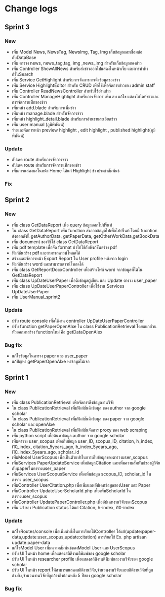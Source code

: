 # Change logs

## Sprint 3
### New
- เพิ่ม Model News, NewsTag, NewsImg, Tag, Img เก็บข้อมูลและเชื่อมต่อกับDataBase
- เพิ่ม ตาราง news, news_tag,tag, img ,news_img สำหรับเก็บข้อมูลของข่าว
- เพิ่ม Controller ShowAllNews สำหรับส่งข่าวออกไปแสดงในหน้าเว็บ และการทำฟังก์ชั่นSearch
- เพิ่ม Service GetHighlight สำหรับการจัดการการดึงข้อมูลของข่าว
- เพิ่ม Service HighlightEditor สำหรับ CRUD เพื่อใช้เพื่อจัดการข่าวของ admin staff 
- เพิ่ม Controller ReadNewsController สำหรับใช้อ่านข่าว
- เพิ่ม Controller ManageHighlight สำหรับการจัดการ เพิ่ม ลบ แก้ไข แสดงไฮไลท์ข่าวและการจัดการแท็กของข่าว
- เพิ่มหน้า add.blade สำหรับการเพิ่มข่าว
- เพิ่มหน้า manage.blade สำหรับจัดการข่าว
- เพิ่มหน้า highlight_detail.blade สำหรับการอ่านรายละเอียดข่าว
- เพิ่ม user manual (ภูมิพิพัฒน์)
- ร่างและจัดการหน้า preview highlight , edit highlight , published highlight(ภูมิพิพัฒน์)
### Update
- อัปเดต route สำหรับการจัดการข่าว
- อัปเดต route สำหรับการจัดการแท็กของข่าว
- เพิ่มการแสดงผลในหน้า Home ได้แก่ Highlight ข่าวประชาสัมพันธ์ 
### Fix

## Sprint 2
### New
- เพิ่ม class GetDataReport เพื่อ query ข้อมูลออกไปปริ้นท์
- ใน class GetDataReport เพิ่ม function ส่งออกข้อมูลไปเพื่อไปปริ้นท์ โดยมี fucntion ส่งออกดังนี้ getAuthorData, getPaperData, getOtherWorkData,getBookData
- เพิ่ม document ของวิธีใช้ class GetDataReport
- เพิ่ม pdf template เพื่อจัด format นำไปใช้กับฟังก์ชันสร้าง pdf
- ฟังก์ชันสร้าง pdf และสามารถดาวน์โหลดได้
- สร้างและจัดการหน้า Export Report ใน User profile หลังจาก login
- ฟังก์ชันสร้าง word และสามารถดาวน์โหลดได้
- เพิ่ม class GetReportDocxController เพื่อสร้างไฟล์ word จากข้อมูลที่ได้ใน GetDataReport
- เพิ่ม class UpDateUserPaper เพื่อดึงข้อมูลผู้เขียน และ Update ตาราง user_paper
- เพิ่ม class UpDateUserPaperController เพื่อใช้งาน Services UpDateUserPaper
- เพิ่ม UserManual_sprint2
### Update
- ปรับ route console เพื่อใช้งาน controller UpDateUserPaperController
- ปรับ function getPaperOpenAlxe ใน class PublicationRetrieval โดยแยกส่วนหัวออกมาสร้าง functionใหม่ คือ getDataOpenAlex
### Bug fix
- แก้ไขข้อมูลในตาราง paper และ user_paper
- แก้ปัญหา getPaperOpenAlxe หาข้อมูลไม่เจอ


## Sprint 1
### New
 - เพิ่ม class PublicationRetrieval เพื่อจัดการดึงข้อมูลงานวิจัย
 - ใน class PublicationRetrieval เพิ่มฟังก์ชันดึงข้อมูล ของ author จาก google scholar
 - ใน class PublicationRetrieval เพิ่มฟังก์ชันดึงข้อมูล ของ paper จาก google scholar และ openAlxe
 - ใน class PublicationRetrieval เพิ่มฟังก์ชันจัดการ proxy ของ web scraping
 - เพิ่ม python script เพื่อค้นหาข้อมูล author จาก google scholar
- เพิ่มตาราง user_scopus เพื่อเก็บข้อมูล user_ID, scopus_ID, citation, h_index, i10_index, citation_5years_ago, h_index_5years_ago, i10_index_5years_ago, scholar_id
- เพิ่มModel UserScopus เพื่อเป็นตัวแปรในการเก็บข้อมูลของตารางuser_scopus
- เพิ่มServices PaperUpdateService เพิ่มข้อมูลCitation และเพิ่มความสัมพันธ์ของผู้วิจัยกับpaperในตารางuser_paper
- เพิ่มServices UserScopusService เพื่อเพิ่มข้อมูล scopus_ID, scholar_id ในตาราง user_scopus
- เพิ่มController UserCitation.php เพื่อเพิ่มแลพอัปเดทข้อมูลของUser และ Paper
- เพิ่มController UpdateUserScholarId.php เพื่อเพิ่มScholarId ในตารางuser_scopus
- เพิ่มController  UpdatePaperController.php เพื่ออัปเดทงานวิจัยของScopus
- เพิ่ม UI ของ Publication status ได้แก่ Citation, h-index, i10-index
### Update
- แก้ไขRoutes/console เพื่อเพิ่มคำสั่งในการเรียกใช้Controller ได้แก้(update:paper-data,update:user_scopus,update:citation) 
    การเรียกใช้ Ex. php artisan update:paper-data
- แก้ไขModel User เพิ่มความสัมพันธ์ของModel User และ UserScopus
- ปรับ UI ในหน้า home เพื่อแสดงสถิติงานตีพิมพ์ของ google scholar 
- ปรับ UI ในหน้า researcher profile เพื่อแสดงสถิติงานตีพิมพ์และงานวิจัยของ google scholar
- ปรับ UI ในหน้า report ให้สามารถแสดงสถิติงานวิจัย,จำนวนงานวิจัยและสถิติงานวิจัยที่ถูกอ้างอิง,จำนวนงานวิจัยที่ถูกอ้างอิงย้อนหลัง 5 ปีของ google scholar

### Bug fix
